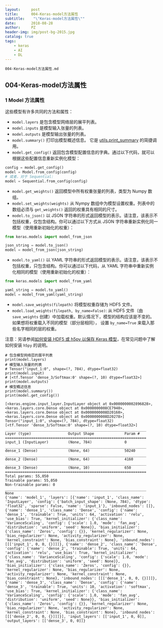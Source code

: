 ```yaml
---
layout:     post
title:      004-Keras-model方法属性
subtitle:    "\"Keras-model方法属性\""
date:       2018-08-28
author:     PZ
header-img: img/post-bg-2015.jpg
catalog: true
tags:
    - keras
    - AI
    - DL
---
```


```
004-Keras-model方法属性.md
```

## 004-Keras-model方法属性

### 1 Model 方法属性

这些模型有许多共同的方法和属性：

- `model.layers` 是包含模型网络层的展平列表。
- `model.inputs` 是模型输入张量的列表。
- `model.outputs` 是模型输出张量的列表。
- `model.summary()` 打印出模型概述信息。 它是 [utils.print_summary](/utils/#print_summary) 的简捷调用。
- `model.get_config()` 返回包含模型配置信息的字典。通过以下代码，就可以根据这些配置信息重新实例化模型：

```python
config = model.get_config()
model = Model.from_config(config)
# 或者，对于 Sequential:
model = Sequential.from_config(config)
```

- `model.get_weights()` 返回模型中所有权重张量的列表，类型为 Numpy 数组。
- `model.set_weights(weights)` 从 Nympy 数组中为模型设置权重。列表中的数组必须与 `get_weights()` 返回的权重具有相同的尺寸。
- `model.to_json()` 以 JSON 字符串的形式返回模型的表示。请注意，该表示不包括权重，仅包含结构。你可以通过以下方式从 JSON 字符串重新实例化同一模型（使用重新初始化的权重）：

```python
from keras.models import model_from_json

json_string = model.to_json()
model = model_from_json(json_string)
```

- `model.to_yaml()` 以 YAML 字符串的形式返回模型的表示。请注意，该表示不包括权重，只包含结构。你可以通过以下代码，从 YAML 字符串中重新实例化相同的模型（使用重新初始化的权重）：

```python
from keras.models import model_from_yaml

yaml_string = model.to_yaml()
model = model_from_yaml(yaml_string)
```

- `model.save_weights(filepath)` 将模型权重存储为 HDF5 文件。
- `model.load_weights(filepath, by_name=False)`: 从 HDF5 文件（由 `save_weights` 创建）中加载权重。默认情况下，模型的结构应该是不变的。 如果想将权重载入不同的模型（部分层相同）， 设置 `by_name=True` 来载入那些名字相同的层的权重。

注意：另请参阅[如何安装 HDF5 或 h5py 以保存 Keras 模型](/getting-started/faq/#how-can-i-install-HDF5-or-h5py-to-save-my-models-in-Keras)，在常见问题中了解如何安装 `h5py` 的说明。

```
# 包含模型网络层的展平列表
print(model.layers)
# 模型输入张量的列表
# Tensor("input_1:0", shape=(?, 784), dtype=float32)
print(model.input)
# [<tf.Tensor 'dense_3/Softmax:0' shape=(?, 10) dtype=float32>]
print(model.outputs)
# 模型概述信息
print(model.summary())
print(model.get_config())

[<keras.engine.input_layer.InputLayer object at 0x0000000002896828>, <keras.layers.core.Dense object at 0x0000000008CE7940>, <keras.layers.core.Dense object at 0x0000000008D20160>, <keras.layers.core.Dense object at 0x0000000008D20278>]
Tensor("input_1:0", shape=(?, 784), dtype=float32)
[<tf.Tensor 'dense_3/Softmax:0' shape=(?, 10) dtype=float32>]
_________________________________________________________________
Layer (type)                 Output Shape              Param #   
=================================================================
input_1 (InputLayer)         (None, 784)               0         
_________________________________________________________________
dense_1 (Dense)              (None, 64)                50240     
_________________________________________________________________
dense_2 (Dense)              (None, 64)                4160      
_________________________________________________________________
dense_3 (Dense)              (None, 10)                650       
=================================================================
Total params: 55,050
Trainable params: 55,050
Non-trainable params: 0
_________________________________________________________________
None
{'name': 'model_1', 'layers': [{'name': 'input_1', 'class_name': 'InputLayer', 'config': {'batch_input_shape': (None, 784), 'dtype': 'float32', 'sparse': False, 'name': 'input_1'}, 'inbound_nodes': []}, {'name': 'dense_1', 'class_name': 'Dense', 'config': {'name': 'dense_1', 'trainable': True, 'units': 64, 'activation': 'relu', 'use_bias': True, 'kernel_initializer': {'class_name': 'VarianceScaling', 'config': {'scale': 1.0, 'mode': 'fan_avg', 'distribution': 'uniform', 'seed': None}}, 'bias_initializer': {'class_name': 'Zeros', 'config': {}}, 'kernel_regularizer': None, 'bias_regularizer': None, 'activity_regularizer': None, 'kernel_constraint': None, 'bias_constraint': None}, 'inbound_nodes': [[['input_1', 0, 0, {}]]]}, {'name': 'dense_2', 'class_name': 'Dense', 'config': {'name': 'dense_2', 'trainable': True, 'units': 64, 'activation': 'relu', 'use_bias': True, 'kernel_initializer': {'class_name': 'VarianceScaling', 'config': {'scale': 1.0, 'mode': 'fan_avg', 'distribution': 'uniform', 'seed': None}}, 'bias_initializer': {'class_name': 'Zeros', 'config': {}}, 'kernel_regularizer': None, 'bias_regularizer': None, 'activity_regularizer': None, 'kernel_constraint': None, 'bias_constraint': None}, 'inbound_nodes': [[['dense_1', 0, 0, {}]]]}, {'name': 'dense_3', 'class_name': 'Dense', 'config': {'name': 'dense_3', 'trainable': True, 'units': 10, 'activation': 'softmax', 'use_bias': True, 'kernel_initializer': {'class_name': 'VarianceScaling', 'config': {'scale': 1.0, 'mode': 'fan_avg', 'distribution': 'uniform', 'seed': None}}, 'bias_initializer': {'class_name': 'Zeros', 'config': {}}, 'kernel_regularizer': None, 'bias_regularizer': None, 'activity_regularizer': None, 'kernel_constraint': None, 'bias_constraint': None}, 'inbound_nodes': [[['dense_2', 0, 0, {}]]]}], 'input_layers': [['input_1', 0, 0]], 'output_layers': [['dense_3', 0, 0]]}
```
